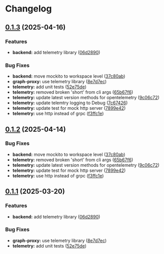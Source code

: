 # Changelog

## [0.1.3](https://github.com/iamvigneshwars/workflows/compare/telemetry@v0.1.2...telemetry@v0.1.3) (2025-04-16)


### Features

* **backend:** add telemetry library ([06d2890](https://github.com/iamvigneshwars/workflows/commit/06d2890bf3073b9b823b2d691724f21e95e68296))


### Bug Fixes

* **backend:** move mockito to workspace level ([37c80ab](https://github.com/iamvigneshwars/workflows/commit/37c80ab152ef5610d87578a4602ad8583d0931a1))
* **graph-proxy:** use telemetry library ([8e7d7ec](https://github.com/iamvigneshwars/workflows/commit/8e7d7ec178e31e053e8c7d5fa9affa5767fed84f))
* **telemetry:** add unit tests ([52e75de](https://github.com/iamvigneshwars/workflows/commit/52e75de0dc094317b1d4c274cae6ee0c3c5e9263))
* **telemetry:** removed broken 'short' from cli args ([65b67f6](https://github.com/iamvigneshwars/workflows/commit/65b67f6b0da2d6096869ce3e951ddf2cc15ef9be))
* **telemetry:** update latest version methods for opentelemetry ([9c06c72](https://github.com/iamvigneshwars/workflows/commit/9c06c72045ce0fd7af831090985e46273f80f086))
* **telemetry:** update telemtry logging to Debug ([7c67426](https://github.com/iamvigneshwars/workflows/commit/7c67426a44b2aa92c427b04e368601bc077042f3))
* **telemetry:** update test for mock http server ([7899e42](https://github.com/iamvigneshwars/workflows/commit/7899e42d90240002e3901f0babbd487dea4ee391))
* **telemetry:** use http instead of grpc ([f3ffc1e](https://github.com/iamvigneshwars/workflows/commit/f3ffc1e57ec87914d9606a328010d38f911ab861))

## [0.1.2](https://github.com/DiamondLightSource/workflows/compare/telemetry@v0.1.1...telemetry@v0.1.2) (2025-04-14)


### Bug Fixes

* **backend:** move mockito to workspace level ([37c80ab](https://github.com/DiamondLightSource/workflows/commit/37c80ab152ef5610d87578a4602ad8583d0931a1))
* **telemetry:** removed broken 'short' from cli args ([65b67f6](https://github.com/DiamondLightSource/workflows/commit/65b67f6b0da2d6096869ce3e951ddf2cc15ef9be))
* **telemetry:** update latest version methods for opentelemetry ([9c06c72](https://github.com/DiamondLightSource/workflows/commit/9c06c72045ce0fd7af831090985e46273f80f086))
* **telemetry:** update test for mock http server ([7899e42](https://github.com/DiamondLightSource/workflows/commit/7899e42d90240002e3901f0babbd487dea4ee391))
* **telemetry:** use http instead of grpc ([f3ffc1e](https://github.com/DiamondLightSource/workflows/commit/f3ffc1e57ec87914d9606a328010d38f911ab861))

## [0.1.1](https://github.com/DiamondLightSource/workflows/compare/telemetry@v0.1.0...telemetry@v0.1.1) (2025-03-20)


### Features

* **backend:** add telemetry library ([06d2890](https://github.com/DiamondLightSource/workflows/commit/06d2890bf3073b9b823b2d691724f21e95e68296))


### Bug Fixes

* **graph-proxy:** use telemetry library ([8e7d7ec](https://github.com/DiamondLightSource/workflows/commit/8e7d7ec178e31e053e8c7d5fa9affa5767fed84f))
* **telemetry:** add unit tests ([52e75de](https://github.com/DiamondLightSource/workflows/commit/52e75de0dc094317b1d4c274cae6ee0c3c5e9263))
